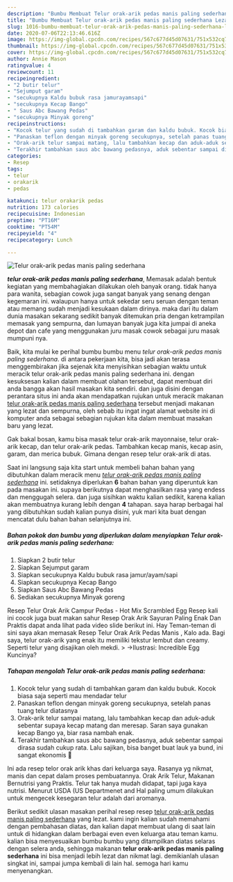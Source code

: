 ```yaml
---
description: "Bumbu Membuat Telur orak-arik pedas manis paling sederhana Lezat"
title: "Bumbu Membuat Telur orak-arik pedas manis paling sederhana Lezat"
slug: 1016-bumbu-membuat-telur-orak-arik-pedas-manis-paling-sederhana-lezat
date: 2020-07-06T22:13:46.616Z
image: https://img-global.cpcdn.com/recipes/567c677d45d07631/751x532cq70/telur-orak-arik-pedas-manis-paling-sederhana-foto-resep-utama.jpg
thumbnail: https://img-global.cpcdn.com/recipes/567c677d45d07631/751x532cq70/telur-orak-arik-pedas-manis-paling-sederhana-foto-resep-utama.jpg
cover: https://img-global.cpcdn.com/recipes/567c677d45d07631/751x532cq70/telur-orak-arik-pedas-manis-paling-sederhana-foto-resep-utama.jpg
author: Annie Mason
ratingvalue: 4
reviewcount: 11
recipeingredient:
- "2 butir telur"
- "Sejumput garam"
- "secukupnya Kaldu bubuk rasa jamurayamsapi"
- "secukupnya Kecap Bango"
- " Saus Abc Bawang Pedas"
- "secukupnya Minyak goreng"
recipeinstructions:
- "Kocok telur yang sudah di tambahkan garam dan kaldu bubuk. Kocok biasa saja seperti mau mendadar telur"
- "Panaskan teflon dengan minyak goreng secukupnya, setelah panas tuang telur diatasnya"
- "Orak-arik telur sampai matang, lalu tambahkan kecap dan aduk-aduk sebentar supaya kecap matang dan meresap. Saran saya gunakan kecap Bango ya, biar rasa nambah enak."
- "Terakhir tambahkan saus abc bawang pedasnya, aduk sebentar sampai dirasa sudah cukup rata. Lalu sajikan, bisa banget buat lauk ya bund, ini sangat ekonomis 🥰"
categories:
- Resep
tags:
- telur
- orakarik
- pedas

katakunci: telur orakarik pedas 
nutrition: 173 calories
recipecuisine: Indonesian
preptime: "PT16M"
cooktime: "PT54M"
recipeyield: "4"
recipecategory: Lunch

---
```



![Telur orak-arik pedas manis paling sederhana](https://img-global.cpcdn.com/recipes/567c677d45d07631/751x532cq70/telur-orak-arik-pedas-manis-paling-sederhana-foto-resep-utama.jpg)

<b><i>telur orak-arik pedas manis paling sederhana</i></b>, Memasak adalah bentuk kegiatan yang membahagiakan dilakukan oleh banyak orang. tidak hanya para wanita, sebagian cowok juga sangat banyak yang senang dengan kegemaran ini. walaupun hanya untuk sekedar seru seruan dengan teman atau memang sudah menjadi kesukaan dalam dirinya. maka dari itu dalam dunia masakan sekarang sedikit banyak ditemukan pria dengan ketrampilan memasak yang sempurna, dan lumayan banyak juga kita jumpai di aneka depot dan cafe yang menggunakan juru masak cowok sebagai juru masak mumpuni nya.

Baik, kita mulai ke perihal bumbu bumbu menu <i>telur orak-arik pedas manis paling sederhana</i>. di antara pekerjaan kita, bisa jadi akan terasa menggembirakan jika sejenak kita menyisihkan sebagian waktu untuk meracik telur orak-arik pedas manis paling sederhana ini. dengan kesuksesan kalian dalam membuat olahan tersebut, dapat membuat diri anda bangga akan hasil masakan kita sendiri. dan juga disini dengan perantara situs ini anda akan mendapatkan rujukan untuk meracik makanan <u>telur orak-arik pedas manis paling sederhana</u> tersebut menjadi makanan yang lezat dan sempurna, oleh sebab itu ingat ingat alamat website ini di komputer anda sebagai sebagian rujukan kita dalam membuat masakan baru yang lezat.

Gak bakal bosan, kamu bisa masak telur orak-arik mayonnaise, telur orak-arik kecap, dan telur orak-arik pedas. Tambahkan kecap manis, kecap asin, garam, dan merica bubuk. Gimana dengan resep telur orak-arik di atas.


Saat ini langsung saja kita start untuk membeli bahan bahan yang dibutuhkan dalam meracik menu <u><i>telur orak-arik pedas manis paling sederhana</i></u> ini. setidaknya diperlukan <b>6</b> bahan bahan yang diperuntuk kan pada masakan ini. supaya berikutnya dapat menghasilkan rasa yang endess dan menggugah selera. dan juga sisihkan waktu kalian sedikit, karena kalian akan membuatnya kurang lebih dengan <b>4</b> tahapan. saya harap berbagai hal yang dibutuhkan sudah kalian punya disini, yuk mari kita buat dengan mencatat dulu bahan bahan selanjutnya ini.

<!--inarticleads1-->

##### Bahan pokok dan bumbu yang diperlukan dalam menyiapkan Telur orak-arik pedas manis paling sederhana:

1. Siapkan 2 butir telur
1. Siapkan Sejumput garam
1. Siapkan secukupnya Kaldu bubuk rasa jamur/ayam/sapi
1. Siapkan secukupnya Kecap Bango
1. Siapkan  Saus Abc Bawang Pedas
1. Sediakan secukupnya Minyak goreng


Resep Telur Orak Arik Campur Pedas - Hot Mix Scrambled Egg Resep kali ini cocok juga buat makan sahur Resep Orak Arik Sayuran Paling Enak Dan Praktis dapat anda lihat pada video slide berikut ini. Hay Teman-teman di sini saya akan memasak Resep Telur Orak Arik Pedas Manis , Kalo ada. Bagi saya, telur orak-arik yang enak itu memiliki tekstur lembut dan creamy. Seperti telur yang disajikan oleh mekdi. &gt; →Ilustrasi: Incredible Egg Kuncinya? 

<!--inarticleads2-->

##### Tahapan mengolah Telur orak-arik pedas manis paling sederhana:

1. Kocok telur yang sudah di tambahkan garam dan kaldu bubuk. Kocok biasa saja seperti mau mendadar telur
1. Panaskan teflon dengan minyak goreng secukupnya, setelah panas tuang telur diatasnya
1. Orak-arik telur sampai matang, lalu tambahkan kecap dan aduk-aduk sebentar supaya kecap matang dan meresap. Saran saya gunakan kecap Bango ya, biar rasa nambah enak.
1. Terakhir tambahkan saus abc bawang pedasnya, aduk sebentar sampai dirasa sudah cukup rata. Lalu sajikan, bisa banget buat lauk ya bund, ini sangat ekonomis 🥰


Ini ada resep telor orak arik khas dari keluarga saya. Rasanya yg nikmat, manis dan cepat dalam proses pembuatannya. Orak Arik Telur, Makanan Bernutrisi yang Praktis. Telur tak hanya mudah didapat, tapi juga kaya nutrisi. Menurut USDA (US Departmenet and Hal paling umum dilakukan untuk mengecek kesegaran telur adalah dari aromanya. 

Berikut sedikit ulasan masakan perihal resep resep <u>telur orak-arik pedas manis paling sederhana</u> yang lezat. kami ingin kalian sudah memahami dengan pembahasan diatas, dan kalian dapat membuat ulang di saat lain untuk di hidangkan dalam berbagai even even keluarga atau teman kamu. kalian bisa menyesuaikan bumbu bumbu yang ditampilkan diatas selaras dengan selera anda, sehingga makanan <b>telur orak-arik pedas manis paling sederhana</b> ini bisa menjadi lebih lezat dan nikmat lagi. demikianlah ulasan singkat ini, sampai jumpa kembali di lain hal. semoga hari kamu menyenangkan.
